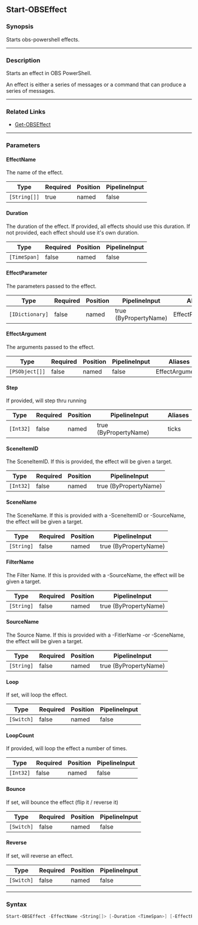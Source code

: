 Start-OBSEffect
---------------

### Synopsis
Starts obs-powershell effects.

---

### Description

Starts an effect in OBS PowerShell.

An effect is either a series of messages or a command that can produce a series of messages.

---

### Related Links
* [Get-OBSEffect](Get-OBSEffect.md)

---

### Parameters
#### **EffectName**
The name of the effect.

|Type        |Required|Position|PipelineInput|
|------------|--------|--------|-------------|
|`[String[]]`|true    |named   |false        |

#### **Duration**
The duration of the effect.
If provided, all effects should use this duration.
If not provided, each effect should use it's own duration.

|Type        |Required|Position|PipelineInput|
|------------|--------|--------|-------------|
|`[TimeSpan]`|false   |named   |false        |

#### **EffectParameter**
The parameters passed to the effect.

|Type           |Required|Position|PipelineInput        |Aliases         |
|---------------|--------|--------|---------------------|----------------|
|`[IDictionary]`|false   |named   |true (ByPropertyName)|EffectParameters|

#### **EffectArgument**
The arguments passed to the effect.

|Type          |Required|Position|PipelineInput|Aliases        |
|--------------|--------|--------|-------------|---------------|
|`[PSObject[]]`|false   |named   |false        |EffectArguments|

#### **Step**
If provided, will step thru running

|Type     |Required|Position|PipelineInput        |Aliases|
|---------|--------|--------|---------------------|-------|
|`[Int32]`|false   |named   |true (ByPropertyName)|ticks  |

#### **SceneItemID**
The SceneItemID.  If this is provided, the effect will be given a target.

|Type     |Required|Position|PipelineInput        |
|---------|--------|--------|---------------------|
|`[Int32]`|false   |named   |true (ByPropertyName)|

#### **SceneName**
The SceneName.  If this is provided with a -SceneItemID or -SourceName, the effect will be given a target.

|Type      |Required|Position|PipelineInput        |
|----------|--------|--------|---------------------|
|`[String]`|false   |named   |true (ByPropertyName)|

#### **FilterName**
The Filter Name.  If this is provided with a -SourceName, the effect will be given a target.

|Type      |Required|Position|PipelineInput        |
|----------|--------|--------|---------------------|
|`[String]`|false   |named   |true (ByPropertyName)|

#### **SourceName**
The Source Name.  If this is provided with a -FitlerName -or -SceneName, the effect will be given a target.

|Type      |Required|Position|PipelineInput        |
|----------|--------|--------|---------------------|
|`[String]`|false   |named   |true (ByPropertyName)|

#### **Loop**
If set, will loop the effect.

|Type      |Required|Position|PipelineInput|
|----------|--------|--------|-------------|
|`[Switch]`|false   |named   |false        |

#### **LoopCount**
If provided, will loop the effect a number of times.

|Type     |Required|Position|PipelineInput|
|---------|--------|--------|-------------|
|`[Int32]`|false   |named   |false        |

#### **Bounce**
If set, will bounce the effect (flip it / reverse it)

|Type      |Required|Position|PipelineInput|
|----------|--------|--------|-------------|
|`[Switch]`|false   |named   |false        |

#### **Reverse**
If set, will reverse an effect.

|Type      |Required|Position|PipelineInput|
|----------|--------|--------|-------------|
|`[Switch]`|false   |named   |false        |

---

### Syntax
```PowerShell
Start-OBSEffect -EffectName <String[]> [-Duration <TimeSpan>] [-EffectParameter <IDictionary>] [-EffectArgument <PSObject[]>] [-Step <Int32>] [-SceneItemID <Int32>] [-SceneName <String>] [-FilterName <String>] [-SourceName <String>] [-Loop] [-LoopCount <Int32>] [-Bounce] [-Reverse] [<CommonParameters>]
```
